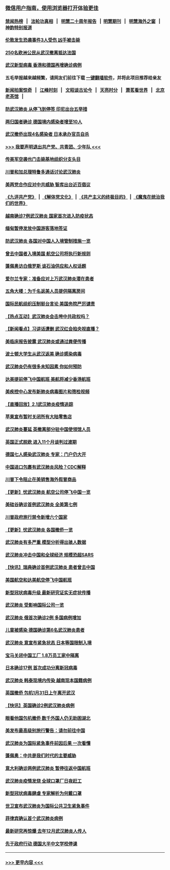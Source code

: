 ### [微信用户指南，使用浏览器打开体验更佳](https://github.com/gfw-breaker/banned-news1/blob/master/indexes/wechat-guide.md?t=0)
#### [禁闻热榜](热点新闻.md?t=0)  &nbsp;&nbsp;|&nbsp;&nbsp; [法轮功真相](https://github.com/gfw-breaker/truth/blob/master/README.md?t=0) &nbsp;&nbsp;|&nbsp;&nbsp; [明慧二十周年报告](https://github.com/gfw-breaker/mh-reports/blob/master/README.md?t=0) &nbsp;&nbsp;|&nbsp;&nbsp;[明慧期刊](https://github.com/gfw-breaker/mh-qikan) &nbsp;&nbsp;|&nbsp;&nbsp; [明慧海外之窗](https://github.com/gfw-breaker/mh-news/blob/master/README.md?t=0) &nbsp;&nbsp;|&nbsp;&nbsp; [神韵特别报道](https://github.com/gfw-breaker/mh-news/blob/master/shenyun.md?t=0)
#### [伦敦发生恐袭事件3人受伤 凶手被击毙](../pages/nsc418/n11839442.md?t=02030701) 
#### [250名欧洲公民从武汉撤离抵达法国](../pages/nsc418/n11839438.md?t=02030701) 
#### [武汉新型病毒 香港和德国再增确诊病例](../pages/nsc418/n11839381.md?t=02030701) 
#### 五毛举报越来越频繁，请网友们前往下载 [一键翻墙软件](https://github.com/gfw-breaker/ssr-accounts)，并将此项目推荐给亲友
#### [新闻拍案惊奇](https://github.com/gfw-breaker/banned-news1/blob/master/pages/link4.md) &nbsp;&nbsp;|&nbsp;&nbsp; [江峰时刻](https://github.com/gfw-breaker/banned-news1/blob/master/pages/link4.md) &nbsp;&nbsp;|&nbsp;&nbsp; [文昭谈古论今](https://github.com/gfw-breaker/banned-news1/blob/master/pages/link4.md) &nbsp;&nbsp;|&nbsp;&nbsp; [天亮时分](https://github.com/gfw-breaker/banned-news1/blob/master/pages/link4.md) &nbsp;&nbsp;|&nbsp;&nbsp; [萧茗看世界](https://github.com/gfw-breaker/banned-news1/blob/master/pages/link4.md) &nbsp;&nbsp;|&nbsp;&nbsp; [北京老茶馆](https://github.com/gfw-breaker/banned-news1/blob/master/pages/link4.md) &nbsp;&nbsp;|&nbsp;&nbsp; 
#### [防武汉肺炎 从停飞到停签 印尼出台五举措](../pages/nsc418/n11839282.md?t=02030701) 
#### [两归国者确诊 德国境内感染者增至10人](../pages/nsc418/n11839164.md?t=02030701) 
#### [武汉撤侨出现4名感染者 日本承办官员自杀](../pages/nsc418/n11839044.md?t=02030701) 
#### [>>> 我要声明退出共产党、共青团、少年队 <<<](https://github.com/begood0513/goodnews/blob/master/quit/letter.md) 
#### [传美军空袭也门击毙基地组织分支头目](../pages/nsc418/n11839210.md?t=02030701) 
#### [川普和加总理特鲁多通话讨论武汉肺炎](../pages/nsc418/n11839128.md?t=02030701) 
#### [美两党合作应对中共威胁 智库出台近百倡议](../pages/nsc418/n11838437.md?t=02030701) 
#### [《九评共产党》](https://github.com/begood0513/9ping.md/blob/master/README.md) &nbsp;|&nbsp; [《解体党文化》](../../../../jtdwh.md/blob/master/README.md)  &nbsp;|&nbsp; [《共产主义的终极目的》](../../../../gczydzjmd.md/blob/master/README.md) &nbsp;|&nbsp; [《魔鬼在统治我们的世界》](../../../../mgztzwmdsj.md/blob/master/README.md) 
#### [越南确诊7例武汉肺炎 国家首次进入防疫状态](../pages/nsc418/n11838860.md?t=02030701) 
#### [缅甸暂停发放中国游客落地签证](../pages/nsc418/n11838730.md?t=02030701) 
#### [防武汉肺炎 各国对中国人入境管制措施一览](../pages/nsc418/n11838726.md?t=02030701) 
#### [曾去中国者入境美国 航空公司将执行新规则](../pages/nsc418/n11838375.md?t=02030701) 
#### [蓬佩奥访白俄罗斯 谈石油供应和人权话题](../pages/nsc418/n11838242.md?t=02030701) 
#### [爱尔兰专家：准备应对上万武汉肺炎潜在患者](../pages/nsc418/n11837978.md?t=02030701) 
#### [五角大楼：为千名返美人员提供隔离房间](../pages/nsc418/n11837831.md?t=02030701) 
#### [国际民航组织压制挺台言论 美国务院严厉谴责](../pages/nsc418/n11837791.md?t=02030701) 
#### [【热点互动】武汉肺炎会击垮中共政权吗？](../pages/nsc418/n11837779.md?t=02030701) 
#### [【新闻看点】习讲话遭删 武汉红会掐央视直播？](../pages/nsc418/n11837573.md?t=02030701) 
#### [美临床报告披露 武汉肺炎或通过粪便传播](../pages/nsc418/n11837626.md?t=02030701) 
#### [波士顿大学生从武汉返美 确诊感染病毒](../pages/nsc418/n11837580.md?t=02030701) 
#### [武汉肺炎仍有很多未知因素 你如何预防](../pages/nsc418/n11837666.md?t=02030701) 
#### [达美提前停飞中国航班 美航将减少香港航班](../pages/nsc418/n11837649.md?t=02030701) 
#### [美疾控中心发布新肺炎病毒图片和筛检视频](../pages/nsc418/n11837491.md?t=02030701) 
#### [【直播回放】2.1武汉肺炎疫情追踪](../pages/nsc418/n11837232.md?t=02030701) 
#### [苹果宣布暂时关闭所有大陆零售店](../pages/nsc418/n11837097.md?t=02030701) 
#### [武汉肺炎蔓延 英撤离部分驻中国使领馆人员](../pages/nsc418/n11837061.md?t=02030701) 
#### [英国正式脱欧 进入11个月谈判过渡期](../pages/nsc418/n11836911.md?t=02030701) 
#### [德国七人感染武汉肺炎 专家：门户仍大开](../pages/nsc418/n11836344.md?t=02030701) 
#### [中国进口包裹有武汉肺炎风险？CDC解释](../pages/nsc418/n11836321.md?t=02030701) 
#### [川普下令阻止在美销售海外假冒商品](../pages/nsc418/n11836261.md?t=02030701) 
#### [【更新】忧武汉肺炎 航空公司停飞中国一览](../pages/nsc418/n11835931.md?t=02030701) 
#### [美硅谷确诊首例武汉肺炎 全美第七例](../pages/nsc418/n11836093.md?t=02030701) 
#### [川普政府旅行禁令新增六个国家](../pages/nsc418/n11836083.md?t=02030701) 
#### [【更新】忧武汉肺炎 各国撤侨一览](../pages/nsc418/n11835673.md?t=02030701) 
#### [武汉肺炎有多严重 模型分析得出骇人数据](../pages/nsc418/n11835829.md?t=02030701) 
#### [武汉肺炎冲击中国和全球经济 规模恐超SARS](../pages/nsc418/n11835652.md?t=02030701) 
#### [【快讯】瑞典确诊首例武汉肺炎 患者曾去中国](../pages/nsc418/n11835675.md?t=02030701) 
#### [美国航空和达美航空停飞中国航班](../pages/nsc418/n11835567.md?t=02030701) 
#### [新型冠状病毒升级 最新研究证实无症状传播](../pages/nsc418/n11835589.md?t=02030701) 
#### [武汉肺炎 受影响国际公司一览](../pages/nsc418/n11835538.md?t=02030701) 
#### [武汉肺炎 俄首次确诊2例 多国病例增加](../pages/nsc418/n11835295.md?t=02030701) 
#### [儿童被感染 德国确诊第6名武汉肺炎患者](../pages/nsc418/n11835338.md?t=02030701) 
#### [武汉肺炎 意宣布紧急状态 日本等国限制入境](../pages/nsc418/n11835062.md?t=02030701) 
#### [宝马关闭中国工厂 1.8万员工家中隔离](../pages/nsc418/n11835128.md?t=02030701) 
#### [日本确诊17例 首次成功分离新冠病毒](../pages/nsc418/n11834975.md?t=02030701) 
#### [武汉肺炎 韩泰现境内传染 越南现本国籍病例](../pages/nsc418/n11834857.md?t=02030701) 
#### [英国撤侨 包机1月31日上午离开武汉](../pages/nsc418/n11834808.md?t=02030701) 
#### [【快讯】英国确诊2例武汉肺炎病例](../pages/nsc418/n11834824.md?t=02030701) 
#### [眼看他国包机撤侨 数千外国人仍无助困湖北](../pages/nsc418/n11834010.md?t=02030701) 
#### [美发布最高级别旅行警告：请勿前往中国](../pages/nsc418/n11834038.md?t=02030701) 
#### [武汉肺炎为国际紧急事件前因后果 一次看懂](../pages/nsc418/n11833893.md?t=02030701) 
#### [蓬佩奥：中共是我们时代的主要威胁](../pages/nsc418/n11833434.md?t=02030701) 
#### [意大利确诊两例武汉肺炎 暂停往返中国航班](../pages/nsc418/n11833483.md?t=02030701) 
#### [武汉肺炎疫情发烧 全球口罩厂日夜赶工](../pages/nsc418/n11833528.md?t=02030701) 
#### [新型冠状病毒肆虐 专家解析为何戴口罩](../pages/nsc418/n11833332.md?t=02030701) 
#### [世卫宣布武汉肺炎为国际公共卫生紧急事件](../pages/nsc418/n11833455.md?t=02030701) 
#### [菲律宾确认首个武汉肺炎病例](../pages/nsc418/n11833162.md?t=02030701) 
#### [最新研究再惊爆 去年12月武汉肺炎人传人](../pages/nsc418/n11833173.md?t=02030701) 
#### [先于政府行动 德国大半中文学校停课](../pages/nsc418/n11832692.md?t=02030701) 

----
#### [ >>> 更早内容 <<< ](../indexes/nsc418-earlier.md)
